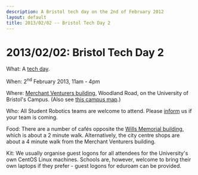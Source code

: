 ```yaml
---
description: A Bristol tech day on the 2nd of February 2012
layout: default
title: 2013/02/02 -- Bristol Tech Day 2
---
```

2013/02/02: Bristol Tech Day 2
==============================

What: A [tech day](/events/tech_days).

When: 2<sup>nd</sup> February 2013, 11am - 4pm

Where: [Merchant Venturers building](http://www.bristol.ac.uk/conferences-hospitality/conferences/precinct/merchant/),
   Woodland Road, on the University of Bristol's Campus.
  (Also see [this campus map](http://www.bristol.ac.uk/maps/print/precinct-key.pdf).)

Who: All Student Robotics teams are welcome to attend.
  Please [inform](/about/contactus) us if your team is coming.

Food: There are a number of cafés opposite the [Wills Memorial building](http://www.bristol.ac.uk/conferences-hospitality/conferences/precinct/willsmemorial), which is about a 2 minute walk.
  Alternatively, the city centre shops are about a 4 minute walk from the Merchant Venturers building.

Kit: We usually organise guest logons for all attendees for the University's own CentOS Linux machines.
  Schools are, however, welcome to bring their own laptops if they prefer - guest logons for eduroam can be provided.
